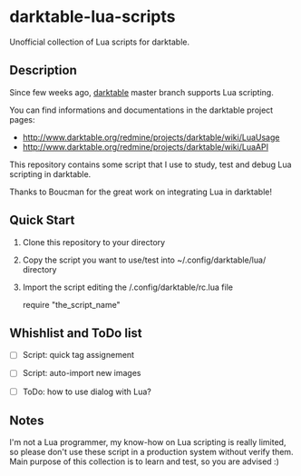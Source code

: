darktable-lua-scripts
=====================

Unofficial collection of Lua scripts for darktable.

Description
-----------
Since few weeks ago, [darktable](https://github.com/darktable-org) master branch supports Lua scripting.

You can find informations and documentations in the darktable project pages:
- http://www.darktable.org/redmine/projects/darktable/wiki/LuaUsage
- http://www.darktable.org/redmine/projects/darktable/wiki/LuaAPI

This repository contains some script that I use to study, test and debug Lua scripting in darktable.


Thanks to Boucman for the great work on integrating Lua in darktable!


Quick Start
-----------
1. Clone this repository to your directory
2. Copy the script you want to use/test into ~/.config/darktable/lua/ directory
3. Import the script editing the /.config/darktable/rc.lua file

    require "the_script_name"


Whishlist and ToDo list
-----------------------
- [ ] Script: quick tag assignement
- [ ] Script: auto-import new images 

- [ ] ToDo: how to use dialog with Lua?


Notes
-----
I'm not a Lua programmer, my know-how on Lua scripting is really limited, so please don't use these script in a production system without verify them.
Main purpose of this collection is to learn and test, so you are advised :)

